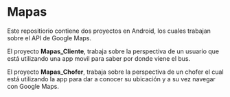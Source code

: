# Mapas
Este repositiorio contiene dos proyectos en Android, los cuales trabajan sobre el API de Google Maps.

El proyecto **Mapas_Cliente**, trabaja sobre la perspectiva de un usuario que está utilizando una app movil para saber por donde viene el bus.

El proyecto **Mapas_Chofer**, trabaja sobre la perspectiva de un chofer el cual está utilizando la app para dar a conocer su ubicación y a su vez navegar con Google Maps.


